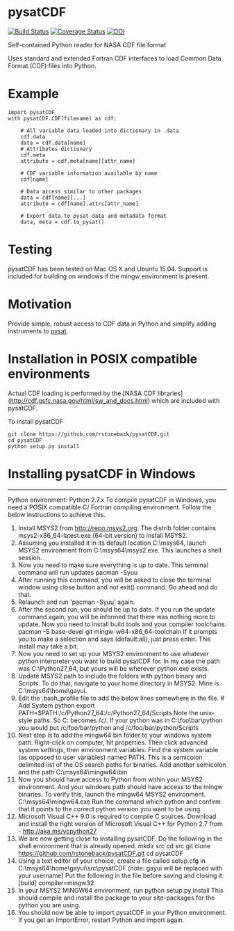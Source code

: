 # pysatCDF
[![Build Status](https://travis-ci.org/rstoneback/pysatCDF.svg?branch=master)](https://travis-ci.org/rstoneback/pysatCDF)
[![Coverage Status](https://coveralls.io/repos/github/rstoneback/pysatCDF/badge.svg?branch=master)](https://coveralls.io/github/rstoneback/pysatCDF?branch=master)
[![DOI](https://zenodo.org/badge/51764432.svg)](https://zenodo.org/badge/latestdoi/51764432)

Self-contained Python reader for NASA CDF file format

Uses standard and extended Fortran CDF interfaces to load Common Data Format (CDF) files into Python.

# Example
```
import pysatCDF
with pysatCDF.CDF(filename) as cdf:

    # All variable data loaded into dictionary in .data
    cdf.data
    data = cdf.data[name]
    # Attributes dictionary
    cdf.meta
    attribute = cdf.meta[name][attr_name]

    # CDF variable information available by name
    cdf[name]

    # Data access similar to other packages
    data = cdf[name][...]
    attribute = cdf[name].attrs[attr_name]

    # Export data to pysat data and metadata format
    data, meta = cdf.to_pysat()
```

# Testing
pysatCDF has been tested on Mac OS X and Ubuntu 15.04. Support is included for building on windows if the mingw environment is present. 

# Motivation
Provide simple, robust access to CDF data in Python and simplify adding instruments to [pysat](https://github.com/rstoneback/pysat).

# Installation in POSIX compatible environments
Actual CDF loading is performed by the [NASA CDF libraries] (http://cdf.gsfc.nasa.gov/html/sw_and_docs.html) 
which are included with pysatCDF.

To install pysatCDF
```
git clone https://github.com/rstoneback/pysatCDF.git
cd pysatCDF
python setup.py install
```

# Installing pysatCDF in Windows
-------------------------------

Python environment: Python 2.7.x
To compile pysatCDF in Windows, you need a POSIX compatible C/ Fortran compiling environment. Follow the below instructions to achieve this.

1. Install MSYS2 from http://repo.msys2.org. The distrib folder contains msys2-x86_64-latest.exe (64-bit version) to install MSYS2. 
2. Assuming you installed it in its default location C:\msys64, launch MSYS2 environment from C:\msys64\msys2.exe. This launches a shell session.
3. Now you need to make sure everything is up to date.  This terminal command will run updates
		pacman -Syuu
4. After running this command, you will be asked to close the terminal window using close button and not exit() command. Go ahead and do that.
5. Relaunch and run 'pacman -Syuu' again.
6. After the second run, you should be up to date. If you run the update command again, you will be informed that there was nothing more to update. Now you need to install build tools and your compiler toolchains.
		pacman -S base-devel git mingw-w64-x86_64-toolchain
If it prompts you to make a selection and says (default:all), just press enter.  This install may take a bit.
7. Now you need to set up your MSYS2 environment to use whatever python interpreter you want to build pysatCDF for. In my case the path was C:\Python27_64, but yours will be wherever python.exe exists.
8. Update MSYS2 path to include the folders with python binary and Scripts. To do that, navigate to your home directory in MSYS2. Mine is C:\msys64\home\gayui.
8. Edit the .bash_profile file to add the below lines somewhere in the file.
		# Add System python
		export PATH=$PATH:/c/Python27_64:/c/Python27_64/Scripts
Note the unix-style paths. So C: becomes /c/. If your python was in C:\foo\bar\python you would put /c/foo/bar/python and /c/foo/bar/python/Scripts
9. Next step is to add the mingw64 bin folder to your windows system path. Right-click on computer, hit properties. Then click advanced system settings, then environment variables. Find the system variable (as opposed to user variables) named PATH. This is a semicolon delimited list of the OS search paths for binaries. Add another semicolon and the path C:\msys64\mingw64\bin
10. Now you should have access to Python from within your MSYS2 environment. And your windows path should have access to the mingw binaries. To verify this, launch the mingw64 MSYS2 environment.
		C:\msys64\mingw64.exe
Run the command
		which python
and confirm that it points to the correct python version you want to be using.
11. Microsoft Visual C++ 9.0 is required to compile C sources. Download and install the right version of Microsoft Visual C++ for Python 2.7 from - 
		http://aka.ms/vcpython27
12. We are now getting close to installing pysatCDF. Do the following in the shell environment that is already opened.
		mkdir src
		cd src
		git clone https://github.com/rstoneback/pysatCDF.git
		cd pysatCDF
13. Using a text editor of your choice, create a file called setup.cfg in
		C:\msys64\home\gayui\src\pysatCDF (note: gayui will be replaced with your username)
Put the following in the file before saving and closing it.
		[build]
		compiler=mingw32
14. In your MSYS2 MINGW64 environment, run
		python setup.py install
This should compile and install the package to your site-packages for the python you are using.
15. You should now be able to import pysatCDF in your Python environment. If you get an ImportError, restart Python and import again.
